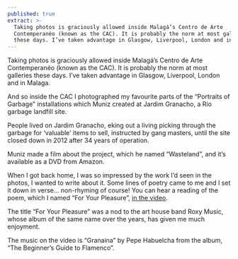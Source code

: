 ```yaml
---
published: true
extract: >-
  Taking photos is graciously allowed inside Malagá’s Centro de Arte
  Contemperanéo (known as the CAC). It is probably the norm at most galleries
  these days. I’ve taken advantage in Glasgow, Liverpool, London and in Malaga.
---
```

 
Taking photos is graciously allowed inside Malagá’s Centro de Arte Contemperanéo (known as the CAC). It is probably the norm at most galleries these days. I’ve taken advantage in Glasgow, Liverpool, London and in Malaga.  
  
And so inside the CAC I photographed my favourite parts of the “Portraits of Garbage” installations which Muniz created at Jardim Granacho, a Rio garbage landfill site.  

People lived on Jardim Granacho, eking out a living picking through the garbage for ‘valuable’ items to sell, instructed by gang masters, until the site closed down in 2012 after 34 years of operation.  

Muniz made a film about the project, which he named “Wasteland”, and it’s available as a DVD from Amazon.  

When I got back home, I was so impressed by the work I’d seen in the photos, I wanted to write about it. Some lines of poetry came to me and I set it down in verse… non-rhyming of course! You can hear a reading of the poem, which I named “For Your Pleasure”, [in the video](https://youtu.be/zQ-iIJL5_eI).  

The title “For Your Pleasure” was a nod to the art house band Roxy Music, whose album of the same name over the years, has given me much enjoyment.  

The music on the video is “Granaina” by Pepe Habuelcha from the album, “The Beginner’s Guide to Flamenco”.
